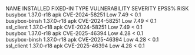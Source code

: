 NAME           INSTALLED   FIXED-IN  TYPE  VULNERABILITY   SEVERITY  EPSS%  RISK  
busybox        1.37.0-r18            apk   CVE-2024-58251  Low        7.49  < 0.1  
busybox-binsh  1.37.0-r18            apk   CVE-2024-58251  Low        7.49  < 0.1  
ssl_client     1.37.0-r18            apk   CVE-2024-58251  Low        7.49  < 0.1  
busybox        1.37.0-r18            apk   CVE-2025-46394  Low        4.28  < 0.1  
busybox-binsh  1.37.0-r18            apk   CVE-2025-46394  Low        4.28  < 0.1  
ssl_client     1.37.0-r18            apk   CVE-2025-46394  Low        4.28  < 0.1
